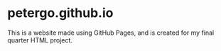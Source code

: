# petergo.github.io

This is a website made using GitHub Pages, and is created for my final quarter HTML project. 
